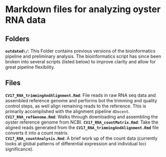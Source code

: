 # Markdown files for analyzing oyster RNA data  

## Folders  
**```outdated\/```**:  This Folder contains previous versions of the bioinformatics pipeline and preliminary analysis. The bioinformatics script has since been broken into several scripts (listed below) to improve clarity and allow for great pipeline flexibility.  
  
## Files  
**```CV17_RNA_trimmingAndAlignment.Rmd```**: File reads in raw RNA seq data and assembled reference genome and performs bot the trimming and quality control steps, as well align remaining reads to the reference. This is primarily accomplished with the alignment pipeline ```dDocent```.  
**```CV17_RNA_refGenome.Rmd```**: Walks through downloading and assembling the oyster reference genome from NCBI.
**```CV17_RNA_countMatrix.Rmd```**: Take the aligned reads generated from the **```CV17_RNA_trimmingAndAlignment.Rmd```** file converts it into a count matrix.  
**```CV17_RNA_countAnalysis.Rmd```**: A brief work up of the count data (currently looks at global patterns of differential expression and individual loci significance).  
